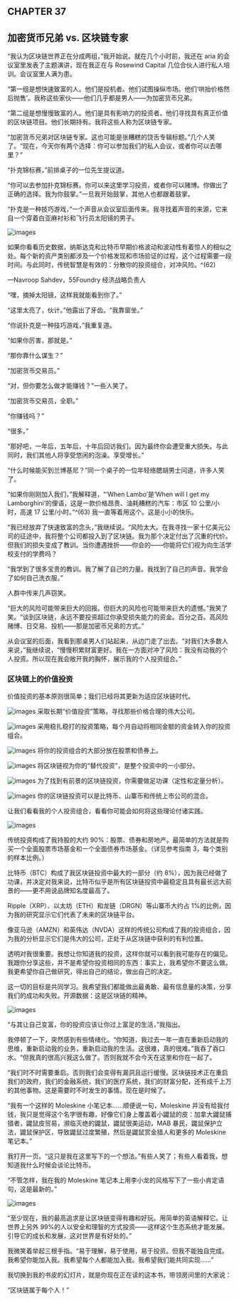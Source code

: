 ## CHAPTER 37

## 加密货币兄弟 vs. 区块链专家

“我认为区块链世界正在分成两组，”我开始说。就在几个小时前，我还在 aria 的会议室里发表了主题演讲，现在我正在与 Rosewind Capital 几位合伙人进行私人培训。会议室里人满为患。

“第一组是想快速致富的人。他们是投机者。他们试图操纵市场。他们‘哄抬价格然后抛售’。我称这些家伙——他们几乎都是男人——为加密货币兄弟。

“第二组是想慢慢致富的人。他们是具有影响力的投资者。他们寻找具有真正价值的区块链项目。他们长期持有。我将这些人称为区块链专家。

“加密货币兄弟对区块链专家。这也可能是张糟糕的饶舌专辑标题。”几个人笑了。“现在，今天你有两个选择：你可以参加我们的私人会议，或者你可以去哪里？”

“扑克锦标赛，”前排桌子的一位先生提议道。

“你可以去参加扑克锦标赛。你可以来这里学习投资，或者你可以赌博。你做出了正确的选择。我为你鼓掌。”一旦我开始鼓掌，其他人也都跟着鼓掌。

“扑克是一种技巧游戏，”一个声音从会议室后面传来。我寻找着声音的来源，它来自一个穿着白亚麻衬衫和飞行员太阳镜的男子。

![images](img/common4.jpg)

如果你看看历史数据，纳斯达克和比特币早期价格波动和波动性有着惊人的相似之处。每个新的资产类别都涉及一个价格发现和市场验证的过程，这个过程需要一段时间。与此同时，传统智慧是有效的：分散你的投资组合，对冲风险。^(62)

—Navroop Sahdev，55Foundry 经济战略负责人

“嘿，摘掉太阳镜，这样我就能看到你了。”

“这里太亮了，伙计。”他露出了牙齿。“我靠窗坐。”

“你说扑克是一种技巧游戏，”我重复道。

“如果你厉害，那就是。”

“那你靠什么谋生？”

“加密货币交易员。”

“对，但你要怎么做才能赚钱？”一些人笑了。

“加密货币交易员，全职。”

“你赚钱吗？”

“很多。”

“那好吧，一年后，五年后，十年后回访我们。因为最终你会遭受重大损失。与此同时，我们其他人将享受悠闲的泡澡。享受增长。”

“什么时候能买到兰博基尼？”同一个桌子的一位年轻络腮胡男士问道，许多人笑了。

“如果你刚刚加入我们，”我解释道，“‘When Lambo’是‘When will I get my Lamborghini’的俚语，这是一款价格昂贵、油耗糟糕的汽车：市区 10 公里/小时，高速 17 公里/小时。”^(63) 我一直等着用这个。这是小小的快乐。

“我已经放弃了快速致富的念头，”我继续说。“风险太大。在我寻找一家十亿美元公司的征途中，我将整个公司都投入到了区块链。我为那个决定付出了沉重的代价。但我们的损失变成了教训。当你遭遇挫折——你会的——你能将它们视为向生活学校支付的学费吗？

“我学到了很多宝贵的教训。我了解了自己的力量。我找到了自己的声音。我学会了如何自己洗衣服。”

人群中传来几声窃笑。

“巨大的风险可能带来巨大的回报。但巨大的风险也可能带来巨大的遗憾。”我笑了笑。“谈到区块链，永远不要投资超过你承受损失能力的资金。百分之百。高风险赌博、日交易、投机——那是加密币兄弟的方式。”

从会议室的后面，我看到那桌男人们站起来，从边门走了出去。“对我们大多数人来说，”我继续说，“慢慢积累财富更好。我在一方面对冲了风险：我没有动我的个人投资。所以现在我会敞开我的胸怀，展示我的个人投资组合。”

### 区块链上的价值投资

价值投资的基本原则很简单；我们已经将其更新为适应区块链时代。

![images](img/bullds.jpg) 采取长期“价值投资”策略，寻找那些价格合理的伟大公司。

![images](img/bullds.jpg) 采用稳扎稳打的投资策略，每个月自动将相同金额的资金转入你的投资组合。

![images](img/bullds.jpg) 将你的投资组合的大部分放在股票和债券上。

![images](img/bullds.jpg) 将区块链视为你的“替代投资”，是整个投资中的一小部分。

![images](img/bullds.jpg) 为了找到有前景的区块链投资，你需要做足功课（定性和定量分析）。

![images](img/bullds.jpg) 你的区块链投资可以是比特币、山寨币和传统上市公司的混合。

让我们看看我的个人投资组合，看看你可能会如何将这些理论付诸实践。

![images](img/f0298-01.jpg)

传统投资构成了我持股的大约 90%：股票、债券和房地产。最简单的方法就是购买一个全面股票市场基金和一个全面债券市场基金。（详见参考指南 3，每个类别的样本比例。）

比特币（BTC）构成了我区块链投资中最大的一部分（约 8%），因为我已经做了功课，并决定对我来说，比特币似乎是所有区块链投资中最稳定且具有最长远大前景的——更不用说品牌知名度最高了。

Ripple（XRP）、以太坊（ETH）和龙链（DRGN）等山寨币大约占 1%的比例，因为我的研究显示它们代表了未来的区块链平台。

像亚马逊（AMZN）和英伟达（NVDA）这样的传统公司构成了我的投资组合，因为我的分析显示它们是伟大的公司，正处于从区块链中获利的有利位置。

透明对我很重要。我想让你知道我的投资，这样你就可以看到我可能存在的偏见。我跟你分享这些，并不是希望你投资相同的东西：事实上，我希望你不要这么做。我更希望你自己做研究，得出自己的结论，做出自己的决定。

这一切的目标是共同学习。我希望我们都能做出最勇敢、最有信息量的决策，分享我们的成功和失败。开源数据：这是区块链的精神。

![images](img/commonb.jpg)

“与其让自己变富，你的投资应该让你过上富足的生活，”我指出。

我停顿了一下，突然感到有些情绪化。“你知道，我过去一年一直在重新启动我的思维，重新启动我的业务，重新启动我的生活。这很难，真的很难。”我吞了吞口水。“但我真的很高兴我这么做了。否则我就不会今天在这里和你在一起了。

“我们时不时需要重启。否则我们会变得有漏洞且运行缓慢。区块链技术正在重启我们的政府，我们的金融系统，我们的医疗系统，我们的财富分配，还有成千上万的其他事物。这是需要时不时发生的事情。现在是时候了。

“我有一个这样的 Moleskine 小笔记本……顺便说一句，Moleskine 并没有给我付钱，我只是觉得这个名字很有趣，好像它们身上覆盖着小鼹鼠的皮：加拿大鼹鼠捕猎者，鼹鼠皮贸易，濒临灭绝的鼹鼠，鼹鼠很美运动，MAB 暴民，鼹鼠保护立法，鼹鼠保护区，导致鼹鼠过度繁殖，然后是鼹鼠赏金猎人和更多的 Moleskine 笔记本。”

我打开一页。“这只是我在这里写下的一个想法。”有些人笑了；有些人看着我，想知道我什么时候会谈论比特币。

“不管怎样，我在我的 Moleskine 笔记本上用李小龙的风格写下了一些小肯定语句，这是最新的。”

![images](img/f0300-01.jpg)

“至少现在，我的最高追求是让区块链变得有趣和好玩。用简单的英语解释它。让世界上另外 99%的人以安全和理智的方式投资——这样这个生态系统才能发展。引导它的成长和发展，这对世界是有好处的。”

我微笑着举起三根手指。“易于理解，易于使用，易于投资。但我不能独自完成。我希望你能加入我。我希望每个人都能加入我。我希望我们能共同实现……”

我切换到我的书皮的幻灯片，就是你现在正在读的这本书，带领房间里的大家说：

“区块链属于每个人！”

